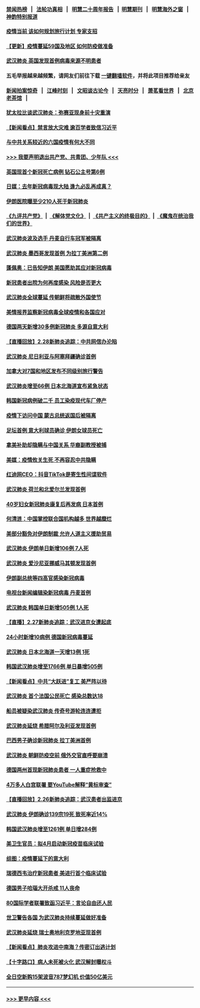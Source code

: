 #### [禁闻热榜](热点新闻.md?=0)  &nbsp;&nbsp;|&nbsp;&nbsp; [法轮功真相](https://github.com/gfw-breaker/truth/blob/master/README.md?=0) &nbsp;&nbsp;|&nbsp;&nbsp; [明慧二十周年报告](https://github.com/gfw-breaker/mh-reports/blob/master/README.md?=0) &nbsp;&nbsp;|&nbsp;&nbsp;[明慧期刊](https://github.com/gfw-breaker/mh-qikan) &nbsp;&nbsp;|&nbsp;&nbsp; [明慧海外之窗](https://github.com/gfw-breaker/mh-news/blob/master/README.md?=0) &nbsp;&nbsp;|&nbsp;&nbsp; [神韵特别报道](https://github.com/gfw-breaker/mh-news/blob/master/shenyun.md?=0)
#### [疫情当前 该如何规划旅行计划 专家支招](../pages/nsc418/n11903865.md?t=02291702) 
#### [【更新】疫情蔓延59国及地区 如何防疫做准备](../pages/nsc418/n11890652.md?t=02291702) 
#### [武汉肺炎 英国发现首例病毒来源不明患者](../pages/nsc418/n11903663.md?t=02291702) 
#### 五毛举报越来越频繁，请网友们前往下载 [一键翻墙软件](https://github.com/gfw-breaker/ssr-accounts)，并将此项目推荐给亲友
#### [新闻拍案惊奇](https://github.com/gfw-breaker/banned-news/blob/master/pages/link4.md) &nbsp;&nbsp;|&nbsp;&nbsp; [江峰时刻](https://github.com/gfw-breaker/banned-news/blob/master/pages/link4.md) &nbsp;&nbsp;|&nbsp;&nbsp; [文昭谈古论今](https://github.com/gfw-breaker/banned-news/blob/master/pages/link4.md) &nbsp;&nbsp;|&nbsp;&nbsp; [天亮时分](https://github.com/gfw-breaker/banned-news/blob/master/pages/link4.md) &nbsp;&nbsp;|&nbsp;&nbsp; [萧茗看世界](https://github.com/gfw-breaker/banned-news/blob/master/pages/link4.md) &nbsp;&nbsp;|&nbsp;&nbsp; [北京老茶馆](https://github.com/gfw-breaker/banned-news/blob/master/pages/link4.md) &nbsp;&nbsp;|&nbsp;&nbsp; 
#### [犹太拉比谈武汉肺炎：弥赛亚现身前十灾重演](../pages/nsc418/n11902923.md?t=02291702) 
#### [【新闻看点】禁言放大灾难 逾百学者致信习近平](../pages/nsc418/n11903581.md?t=02291702) 
#### [与中共关系较近的六国疫情有何大不同](../pages/nsc418/n11903440.md?t=02291702) 
#### [>>> 我要声明退出共产党、共青团、少年队 <<<](https://github.com/begood0513/goodnews/blob/master/quit/letter.md) 
#### [英国现首个新冠死亡病例 钻石公主号第6例](../pages/nsc418/n11903479.md?t=02291702) 
#### [日媒：去年新冠病毒现大陆 逢九必乱再成真？](../pages/nsc418/n11903445.md?t=02291702) 
#### [伊朗医院曝至少210人死于新冠肺炎](../pages/nsc418/n11903491.md?t=02291702) 
#### [《九评共产党》](https://github.com/begood0513/9ping.md/blob/master/README.md) &nbsp;|&nbsp; [《解体党文化》](../../../../jtdwh.md/blob/master/README.md)  &nbsp;|&nbsp; [《共产主义的终极目的》](../../../../gczydzjmd.md/blob/master/README.md) &nbsp;|&nbsp; [《魔鬼在统治我们的世界》](../../../../mgztzwmdsj.md/blob/master/README.md) 
#### [武汉肺炎波及选手 丹麦自行车冠军被隔离](../pages/nsc418/n11903321.md?t=02291702) 
#### [武汉肺炎 墨西哥发现首例 为拉丁美洲第二例](../pages/nsc418/n11903232.md?t=02291702) 
#### [蓬佩奥：已告知伊朗 美国愿助其应对新冠病毒](../pages/nsc418/n11903212.md?t=02291702) 
#### [新冠患者出院为何再度感染 风险是否更大](../pages/nsc418/n11903262.md?t=02291702) 
#### [武汉肺炎全球蔓延 传朝鲜将疏散外国使节](../pages/nsc418/n11903092.md?t=02291702) 
#### [美情报界监察新冠病毒全球疫情和各国应对](../pages/nsc418/n11903098.md?t=02291702) 
#### [德国两天新增30多例新冠肺炎 多源自意大利](../pages/nsc418/n11903111.md?t=02291702) 
#### [【直播回放】2.28新肺炎追踪：中共网信办沦陷](../pages/nsc418/n11902975.md?t=02291702) 
#### [武汉肺炎 尼日利亚与阿塞拜疆确诊首例](../pages/nsc418/n11902948.md?t=02291702) 
#### [加拿大对7国和地区发布不同级别旅行警告](../pages/nsc418/n11902930.md?t=02291702) 
#### [武汉肺炎增至66例 日本北海道宣布紧急状态](../pages/nsc418/n11902838.md?t=02291702) 
#### [韩国新冠病例破二千 员工染疫现代车厂停产](../pages/nsc418/n11902630.md?t=02291702) 
#### [疫情下访问中国 蒙古总统返国后被隔离](../pages/nsc418/n11902769.md?t=02291702) 
#### [足坛首例 意大利球员确诊 伊朗女球员死亡](../pages/nsc418/n11902639.md?t=02291702) 
#### [拿美补助却隐瞒与中国关系 华裔副教授被捕](../pages/nsc418/n11901687.md?t=02291702) 
#### [美媒：疫情攸关生死 不再容忍中共隐瞒](../pages/nsc418/n11901694.md?t=02291702) 
#### [红迪网CEO：抖音TikTok是寄生性间谍软件](../pages/nsc418/n11901675.md?t=02291702) 
#### [武汉肺炎 荷兰和北爱尔兰发现首例](../pages/nsc418/n11901256.md?t=02291702) 
#### [40岁妇女新冠肺炎康复后再发病 日本首例](../pages/nsc418/n11901341.md?t=02291702) 
#### [何清涟：中国掌控联合国机构越多 世界越糜烂](../pages/nsc418/n11901020.md?t=02291702) 
#### [美部分豁免对伊朗制裁 允许人道主义援助贸易](../pages/nsc418/n11900859.md?t=02291702) 
#### [武汉肺炎 伊朗单日新增106例 7人死](../pages/nsc418/n11900839.md?t=02291702) 
#### [武汉肺炎 爱沙尼亚挪威马其顿发现首例](../pages/nsc418/n11900878.md?t=02291702) 
#### [伊朗副总统等四高官感染新冠病毒](../pages/nsc418/n11900818.md?t=02291702) 
#### [电视台新闻编辑染新冠病毒 丹麦首例](../pages/nsc418/n11900794.md?t=02291702) 
#### [武汉肺炎 韩国单日新增505例 1人死](../pages/nsc418/n11900450.md?t=02291702) 
#### [【直播】2.27新肺炎追踪：武汉进京女遭起底](../pages/nsc418/n11900415.md?t=02291702) 
#### [24小时新增10病例 德国新冠病毒蔓延](../pages/nsc418/n11900522.md?t=02291702) 
#### [武汉肺炎 日本北海道一天增13例 1死](../pages/nsc418/n11900329.md?t=02291702) 
#### [韩国武汉肺炎增至1766例 单日暴增505例](../pages/nsc418/n11899748.md?t=02291702) 
#### [【新闻看点】中共“大跃进”复工 美严阵以待](../pages/nsc418/n11898221.md?t=02291702) 
#### [武汉肺炎 首个法国公民死亡 感染总数达18](../pages/nsc418/n11898430.md?t=02291702) 
#### [船员被疑染武汉肺炎 传奇号游轮连连遭拒](../pages/nsc418/n11898226.md?t=02291702) 
#### [武汉肺炎延烧 希腊阿尔及利亚发现首例](../pages/nsc418/n11898021.md?t=02291702) 
#### [巴西男子确诊新冠肺炎 拉丁美洲首例](../pages/nsc418/n11898020.md?t=02291702) 
#### [武汉肺炎 朝鲜防疫空前 俄外交官直呼要崩溃](../pages/nsc418/n11897857.md?t=02291702) 
#### [德国两州首现新冠肺炎患者 一人重症抢救中](../pages/nsc418/n11897548.md?t=02291702) 
#### [4万多人白宫联署 要YouTube解释“黄标审查”](../pages/nsc418/n11897803.md?t=02291702) 
#### [【直播回放】2.26新肺炎追踪：武汉患者出监进京](../pages/nsc418/n11897551.md?t=02291702) 
#### [武汉肺炎 伊朗确诊139宗19死 致死率近14%](../pages/nsc418/n11897547.md?t=02291702) 
#### [韩国武汉肺炎增至1261例 单日增284例](../pages/nsc418/n11897376.md?t=02291702) 
#### [美卫生官员：拟4月启动新冠疫苗临床试验](../pages/nsc418/n11896357.md?t=02291702) 
#### [组图：疫情蔓延下的意大利](../pages/nsc418/n11894159.md?t=02291702) 
#### [瑞德西韦治疗新冠患者 美进行首个临床试验](../pages/nsc418/n11895845.md?t=02291702) 
#### [德国男子哈瑙大开杀戒 11人丧命](../pages/nsc418/n11895317.md?t=02291702) 
#### [80国际学者联署致函习近平：言论自由还人民](../pages/nsc418/n11895601.md?t=02291702) 
#### [世卫警告各国 为武汉肺炎持续蔓延做好准备](../pages/nsc418/n11895336.md?t=02291702) 
#### [武汉肺炎延烧 瑞士奥地利克罗地亚现首例](../pages/nsc418/n11895444.md?t=02291702) 
#### [【新闻看点】肺炎攻进中南海？传密订出逃计划](../pages/nsc418/n11895448.md?t=02291702) 
#### [【十字路口】病人未死被火化 武汉解封曝权斗](../pages/nsc418/n11893784.md?t=02291702) 
#### [全日空新购15架波音787梦幻机 价值50亿美元](../pages/nsc418/n11895154.md?t=02291702) 

----
#### [ >>> 更早内容 <<< ](../indexes/nsc418-earlier.md)
